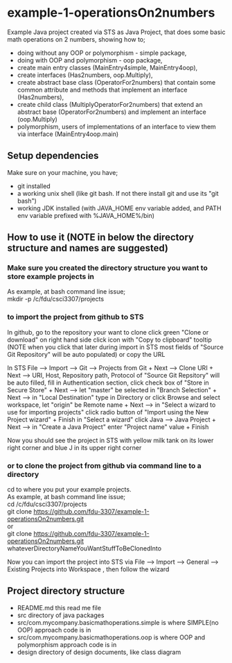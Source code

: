 # example-1-operationsOn2numbers
Example Java project created via STS as Java Project, that does some basic math operations on 2 numbers, showing how to;
- doing without any OOP or polymorphism - simple package,
- doing with OOP and polymorphism - oop package,
- create main entry classes (MainEntry4simple, MainEntry4oop),
- create interfaces (Has2numbers, oop.Multiply), 
- create abstract base class (OperatorFor2numbers) that contain some common attribute and methods that implement an interface (Has2numbers),
- create child class (MultiplyOperatorFor2numbers) that extend an abstract base (OperatorFor2numbers) and implement an interface (oop.Multiply)
- polymorphism, users of implementations of an interface to view them via interface (MainEntry4oop.main)

## Setup dependencies
Make sure on your machine, you have;
- git installed
- a working unix shell (like git bash. If not there install git and use its "git bash")
- working JDK installed (with JAVA_HOME env variable added, and PATH env variable prefixed with %JAVA_HOME%/bin)

## How to use it  (NOTE in below the directory structure and names are suggested)
### Make sure you created the directory structure you want to store example projects in
As example, at bash command line issue;<br>
mkdir -p /c/fdu/csci3307/projects

### to import the project from github to STS
In github, go to the repository your want to clone
click green "Clone or download" on right hand side
click icon with "Copy to clipboard" tooltip (NOTE when you click that later during import in STS most fields of "Source Git Repository" will be auto populated) or copy the URL

In STS
File --> Import --> Git --> Projects from Git + Next --> Clone URI + Next --> URI, Host, Repository path, Protocol of "Source Git Repsitory" will be auto filled, fill in Authentication section, click check box of "Store in Secure Store" + Next --> let "master" be selected in "Branch Selection" + Next --> in "Local Destination" type in Directory or click Browse and select workspace, let "origin" be Remote name + Next  --> in "Select a wizard to use for importing projects" click radio button of "Import using the New Project wizard" + Finish
in "Select a wizard" click Java --> Java Project + Next --> in "Create a Java Project" enter "Project name" value + Finish

Now you should see the project in STS with yellow milk tank on its lower right corner and blue J in its upper right corner  

### or to clone the project from github via command line to a directory
cd to where you put your example projects.<br>
As example, at bash command line issue;<br>
cd /c/fdu/csci3307/projects <br>
git clone https://github.com/fdu-3307/example-1-operationsOn2numbers.git <br>
or<br>
git clone https://github.com/fdu-3307/example-1-operationsOn2numbers.git  whateverDirectoryNameYouWantStuffToBeClonedInto

Now you can import the project into STS via
File --> Import --> General --> Existing Projects into Workspace , then follow the wizard

## Project directory structure
- README.md this read me file
- src directory of java packages
- src/com.mycompany.basicmathoperations.simple is where SIMPLE(no OOP) approach code is in
- src/com.mycompany.basicmathoperations.oop is where OOP and polymorphism approach code is in
- design directory of design documents, like class diagram
